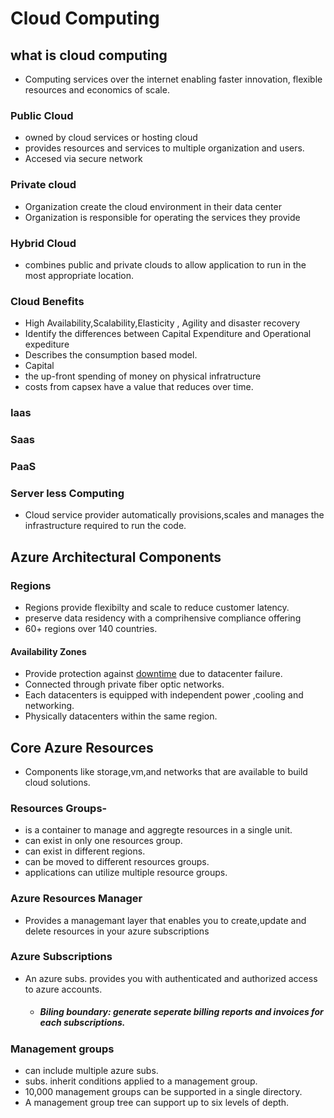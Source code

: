 # Cloud Computing 
## what is cloud computing
* Computing services over the internet enabling faster innovation, flexible resources and economics of scale.
 ### Public Cloud
* owned by cloud services or hosting cloud 
* provides resources and services to multiple organization and users.
* Accesed via secure network 
 ### Private cloud 
* Organization create the  cloud environment in their data center
* Organization is responsible for operating the services they provide
 ### Hybrid Cloud 
* combines public and private clouds to allow application to run in the most appropriate location.
 ### Cloud Benefits
* High Availability,Scalability,Elasticity , Agility and disaster recovery
* Identify the differences between Capital Expenditure and     Operational expediture
* Describes the consumption based model.
* Capital
* the up-front spending of money on physical infratructure
* costs from capsex have a value that reduces over time.
### Iaas 
### Saas
### PaaS
### Server less Computing 
* Cloud service provider automatically provisions,scales and manages the infrastructure required to run the code.
## Azure Architectural Components
### Regions 
* Regions provide flexibilty and scale to reduce customer latency.
* preserve data residency with a comprihensive compliance offering
* 60+ regions over 140 countries.
#### Availability Zones
* Provide protection against [downtime](https://https://en.wikipedia.org/wiki/Downtime) due to datacenter failure.
* Connected through private fiber optic networks.
* Each datacenters is equipped with independent power ,cooling and networking.
* Physically datacenters within the same region.
## Core Azure Resources
- Components like storage,vm,and networks that are available to build cloud solutions.
### Resources Groups-
- is a container to manage and aggregte resources in a single unit.
- can exist in only one resources group.
- can exist in different regions.
- can be moved to different resources groups.
- applications can utilize multiple resource groups.
### Azure Resources Manager
- Provides a managemant layer that enables you to create,update and delete resources in your azure subscriptions
### Azure Subscriptions 
- An azure subs. provides you with authenticated and authorized access to azure accounts.
    * ##### Biling boundary: generate seperate billing reports and invoices for each subscriptions.
### Management groups
* can include multiple azure subs.
* subs. inherit conditions applied to a management group.
* 10,000 management groups can be supported in a single directory.
* A management group tree can support up to six levels of depth.
### 
     



